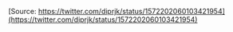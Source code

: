 [Source: https://twitter.com/diprjk/status/1572202060103421954](https://twitter.com/diprjk/status/1572202060103421954)